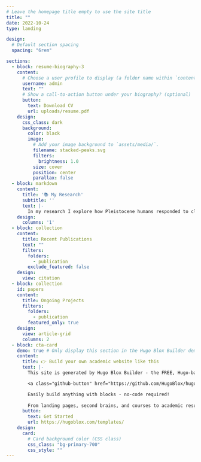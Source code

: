 ```yaml
---
# Leave the homepage title empty to use the site title
title: ""
date: 2022-10-24
type: landing

design:
  # Default section spacing
  spacing: "6rem"

sections:
  - block: resume-biography-3
    content:
      # Choose a user profile to display (a folder name within `content/authors/`)
      username: admin
      text: ""
      # Show a call-to-action button under your biography? (optional)
      button:
        text: Download CV
        url: uploads/resume.pdf
    design:
      css_class: dark
      background:
        color: black
        image:
          # Add your image background to `assets/media/`.
          filename: stacked-peaks.svg
          filters:
            brightness: 1.0
          size: cover
          position: center
          parallax: false
  - block: markdown
    content:
      title: '📚 My Research'
      subtitle: ''
      text: |-
        In my research I explore how Pleistocene humans responded to climate change and seek to improve how we generate palaeoclimatic data for the archaeological record using stable isotope and biomarker methods. I began working with stable isotope proxies of past ecologies and environments during my BSc (2014) and MA (2016), which I completed at the University of Kiel, Germany. I then moved to the Max-Planck-Institute for Evolutionary Anthropology in Leipzig, Germany, where I used multi-stable isotope analyses of faunal remains to explore the climatic drivers of *Homo sapiens* dispersals and Neanderthal ecology during the Late Pleistocene as part of my PhD (2016-2020) and a 1-year follow-up postdoc. During a 2-year postdoctoral fellowship (2022-2024) at the University of La Laguna, Tenerife, Spain, I expanded my work into lipid biomarker analysis and developed multi-proxy approaches to better characterize climate-driven site occupation patterns of Late Pleistocene humans. I recently joined the SPATIAL group at the University of Utah as a member of the StalFire project, where I am building a speleothem proxy system model for stable isotope, trace element, and biomarker proxies of palaeoclimate and wildfire history. 
    design:
      columns: '1'
  - block: collection
    content:
      title: Recent Publications
      text: ""
      filters:
        folders:
          - publication
        exclude_featured: false
    design:
      view: citation
  - block: collection
    id: papers
    content:
      title: Ongoing Projects
      filters:
        folders:
          - publication
        featured_only: true
    design:
      view: article-grid
      columns: 2
  - block: cta-card
    demo: true # Only display this section in the Hugo Blox Builder demo site
    content:
      title: 👉 Build your own academic website like this
      text: |-
        This site is generated by Hugo Blox Builder - the FREE, Hugo-based open source website builder trusted by 250,000+ academics like you.

        <a class="github-button" href="https://github.com/HugoBlox/hugo-blox-builder" data-color-scheme="no-preference: light; light: light; dark: dark;" data-icon="octicon-star" data-size="large" data-show-count="true" aria-label="Star HugoBlox/hugo-blox-builder on GitHub">Star</a>

        Easily build anything with blocks - no-code required!
        
        From landing pages, second brains, and courses to academic resumés, conferences, and tech blogs.
      button:
        text: Get Started
        url: https://hugoblox.com/templates/
    design:
      card:
        # Card background color (CSS class)
        css_class: "bg-primary-700"
        css_style: ""
---
```

